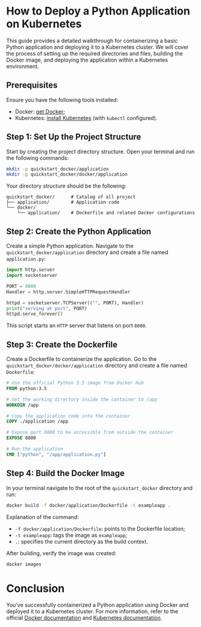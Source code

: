 # How to Deploy a Python Application on Kubernetes

This guide provides a detailed walkthrough for containerizing a basic Python application and deploying it to a Kubernetes cluster. We will cover the process of setting up the required directories and files, building the Docker image, and deploying the application within a Kubernetes environment.


## Prerequisites

Ensure you have the following tools installed:

* Docker: [get Docker](https://docs.docker.com/get-docker/);
* Kubernetes: [install Kubernetes](https://kubernetes.io/docs/setup/) (with `kubectl` configured).


## Step 1: Set Up the Project Structure

Start by creating the project directory structure. Open your terminal and run the following commands:

```bash
mkdir -p quickstart_docker/application
mkdir -p quickstart_docker/docker/application
```

Your directory structure should be the following:

```
quickstart_docker/      # Catalog of all project
├── application/        # Application code
└── docker/
    └── application/    # Dockerfile and related Docker configurations
```


## Step 2: Create the Python Application

Create a simple Python application. Navigate to the `quickstart_docker/application` directory and create a file named `application.py`:

```python
import http.server
import socketserver

PORT = 8000
Handler = http.server.SimpleHTTPRequestHandler

httpd = socketserver.TCPServer(("", PORT), Handler)
print("serving at port", PORT)
httpd.serve_forever()
```

This script starts an `HTTP` server that listens on port `8000`.


## Step 3: Create the Dockerfile

Create a Dockerfile to containerize the application. Go to the `quickstart_docker/docker/application` directory and create a file named `Dockerfile`:

```dockerfile
# Use the official Python 3.5 image from Docker Hub
FROM python:3.5

# Set the working directory inside the container to /app
WORKDIR /app

# Copy the application code into the container
COPY ./application /app

# Expose port 8000 to be accessible from outside the container
EXPOSE 8000

# Run the application
CMD ["python", "/app/application.py"]
```


## Step 4: Build the Docker Image

In your terminal navigate to the root of the `quickstart_docker` directory and run:

```bash
docker build -f docker/application/Dockerfile -t exampleapp .
```

Explanation of the command:

*  `-f docker/application/Dockerfile`: points to the Dockerfile location;
*  `-t exampleapp`: tags the image as `exampleapp`;
* `.`: specifies the current directory as the build context.

After building, verify the image was created:

```bash
docker images
```


# Conclusion

You've successfully containerized a Python application using Docker and deployed it to a Kubernetes cluster. For more information, refer to the official [Docker documentation](https://docs.docker.com/) and [Kubernetes documentation](https://kubernetes.io/docs/).
